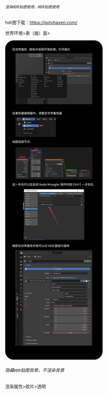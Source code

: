 ###### `渲染HDR贴图使用，HDR贴图使用`

hdr图下载：https://polyhaven.com/ 

世界环境>表（曲）面>

![img](.\picture\25992384-6506fa965821e956.jpg)

###### 隐藏`HDR`贴图背景，不渲染背景

渲染属性>胶片>透明